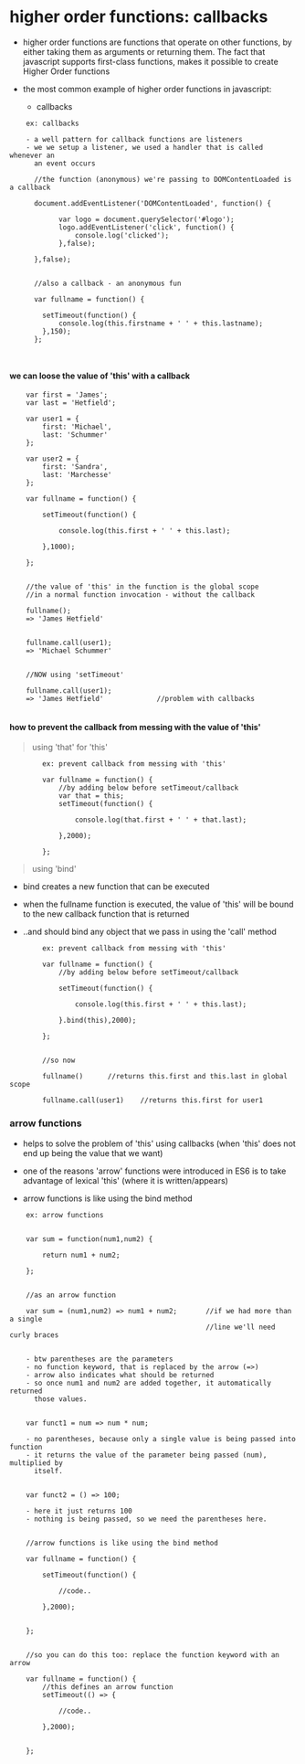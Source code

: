 # higher order functions: callbacks

- higher order functions are functions that operate on other functions, by
  either taking them as arguments or returning them. The fact that javascript
  supports first-class functions, makes it possible to create Higher Order functions

- the most common example of higher order functions in javascript:
    + callbacks


```
    ex: callbacks

    - a well pattern for callback functions are listeners
    - we we setup a listener, we used a handler that is called whenever an
      an event occurs

      //the function (anonymous) we're passing to DOMContentLoaded is a callback

      document.addEventListener('DOMContentLoaded', function() {

            var logo = document.querySelector('#logo');
            logo.addEventListener('click', function() {
                console.log('clicked');
            },false);

      },false);


      //also a callback - an anonymous fun

      var fullname = function() {

        setTimeout(function() {
            console.log(this.firstname + ' ' + this.lastname);
        },150);
      };



```  



#### we can loose the value of 'this' with a callback


```
    var first = 'James';
    var last = 'Hetfield';

    var user1 = {
        first: 'Michael',
        last: 'Schummer'
    };

    var user2 = {
        first: 'Sandra',
        last: 'Marchesse'
    };

    var fullname = function() {

        setTimeout(function() {

            console.log(this.first + ' ' + this.last);

        },1000);

    };


    //the value of 'this' in the function is the global scope
    //in a normal function invocation - without the callback

    fullname();
    => 'James Hetfield'


    fullname.call(user1);
    => 'Michael Schummer'


    //NOW using 'setTimeout'

    fullname.call(user1);
    => 'James Hetfield'             //problem with callbacks


```



#### how to prevent the callback from messing with the value of 'this'

> using 'that' for 'this'

```
        ex: prevent callback from messing with 'this'

        var fullname = function() {
            //by adding below before setTimeout/callback
            var that = this;
            setTimeout(function() {
                
                console.log(that.first + ' ' + that.last);    

            },2000);

        };

```



> using 'bind'

- bind creates a new function that can be executed

- when the fullname function is executed, the value of 'this' will be bound to 
  the new callback function that is returned
- ..and should bind any object that we pass in using the 'call' method


```
        ex: prevent callback from messing with 'this'

        var fullname = function() {
            //by adding below before setTimeout/callback
           
            setTimeout(function() {
                
                console.log(this.first + ' ' + this.last);    

            }.bind(this),2000);

        };


        //so now

        fullname()      //returns this.first and this.last in global scope

        fullname.call(user1)    //returns this.first for user1

```




### arrow functions

- helps to solve the problem of 'this' using callbacks (when 'this' does 
  not end up being the value that we want)

- one of the reasons 'arrow' functions were introduced in ES6 is to take 
  advantage of lexical 'this' (where it is written/appears)  
- arrow functions is like using the bind method

```
    ex: arrow functions


    var sum = function(num1,num2) {

        return num1 + num2;

    };


    //as an arrow function

    var sum = (num1,num2) => num1 + num2;       //if we had more than a single
                                                //line we'll need curly braces


    - btw parentheses are the parameters 
    - no function keyword, that is replaced by the arrow (=>)
    - arrow also indicates what should be returned
    - so once num1 and num2 are added together, it automatically returned 
      those values.


    var funct1 = num => num * num;
    
    - no parentheses, because only a single value is being passed into function
    - it returns the value of the parameter being passed (num), multiplied by
      itself.


    var funct2 = () => 100;

    - here it just returns 100
    - nothing is being passed, so we need the parentheses here.  


    //arrow functions is like using the bind method

    var fullname = function() {

        setTimeout(function() {

            //code..

        },2000);


    };


    //so you can do this too: replace the function keyword with an arrow

    var fullname = function() {
        //this defines an arrow function
        setTimeout(() => {

            //code..

        },2000);


    };




```





















